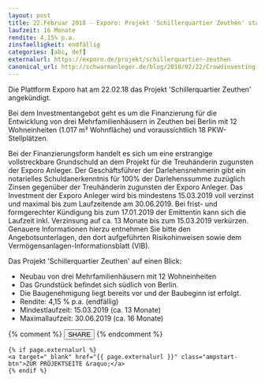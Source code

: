 ```yaml
---
layout: post
title: 22.Februar 2018 - Exporo: Projekt 'Schillerquartier Zeuthen' startet in Kürze
laufzeit: 16 Monate
rendite: 4,15% p.a.
zinsfaelligkeit: endfällig
categories: [abc, def]
externalurl: https://exporo.de/projekt/schillerquartier-zeuthen
canonical_url: http://schwarmanleger.de/blog/2018/02/22/Crowdinvesting-Exporo-schillerquartier-zeuthen.html
---
```


<p>Die Plattform Exporo hat am 22.02.18 das Projekt 'Schillerquartier Zeuthen' angekündigt.</p>

<p>Bei dem Investmentangebot geht es um die Finanzierung für die Entwicklung von drei Mehrfamilienhäusern in Zeuthen bei Berlin mit 12 Wohneinheiten (1.017 m² Wohnfläche) und voraussichtlich 18 PKW-Stellplätzen.

Bei der Finanzierungsform handelt es sich um eine erstrangige vollstreckbare Grundschuld an dem Projekt für die Treuhänderin zugunsten der Exporo Anleger.
Der Geschäftsführer der Darlehensnehmerin gibt ein notarielles Schuldanerkenntnis für 100% der Darlehenssumme zuzüglich Zinsen gegenüber der Treuhänderin zugunsten der Exporo Anleger.
Das Investment der Exporo Anleger wird bis mindestens 15.03.2019 voll verzinst und maximal bis zum Laufzeitende am 30.06.2019. Bei frist- und formgerechter Kündigung bis zum 17.01.2019 der Emittentin kann sich die Laufzeit inkl. Verzinsung auf ca. 13 Monate bis zum 15.03.2019 verkürzen. 
Genauere Informationen hierzu entnehmen Sie bitte den Angebotsunterlagen, den dort aufgeführten Risikohinweisen sowie dem Vermögensanlagen-Informationsblatt (VIB).
</p>

<p>Das Projekt 'Schillerquartier Zeuthen' auf einen Blick:</p>
<ul>
    <li>Neubau von drei Mehrfamilienhäusern mit 12 Wohneinheiten</li>
    <li>Das Grundstück befindet sich südlich von Berlin.</li>
    <li>Die Baugenehmigung liegt bereits vor und der Baubeginn ist erfolgt.</li>
    <li>Rendite: 4,15 % p.a. (endfällig)</li>
	<li>Mindestlaufzeit: 15.03.2019 (ca. 13 Monate)</li>
	<li>Maximallaufzeit: 30.06.2019 (ca. 16 Monate)</li>
</ul>

<div class="blogbottom">
    {% comment %}
    <button>SHARE</button>
    {% endcomment %}

    {% if page.externalurl %}
    <a target="_blank" href="{{ page.externalurl }}" class="ampstart-btn">ZUR PROJEKTSEITE &raquo;</a>
    {% endif %}
    
</div>
